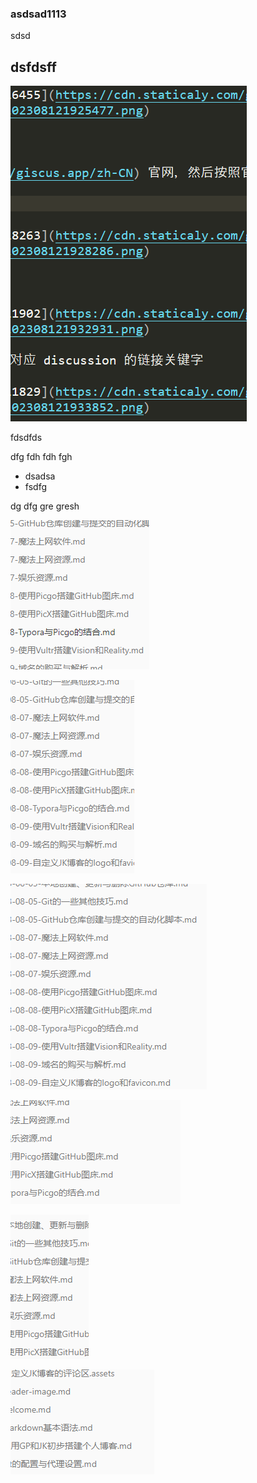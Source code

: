 ### asdsad1113
sdsd
## dsfdsff

![image-20230813000932062](./assets/image-20230813000932062.png)

fdsdfds

dfg
fdh
fdh
fgh
- dsadsa
- fsdfg

dg
dfg
gre
gresh



![image-20230813004203877](https://github.com/Meiting-Wang/pictures/raw/main/picgo/202308130042900.png)





![image-20230813004433755](https://github.com/Meiting-Wang/pictures/raw/main/picgo/202308130044778.png)





![image-20230813004715056](https://github.com/Meiting-Wang/pictures/raw/main/picgo/202308130047079.png)





![image-20230813004723610](https://github.com/Meiting-Wang/pictures/raw/main/picgo/202308130047635.png)

![image-20230813004814216](https://github.com/Meiting-Wang/pictures/raw/main/picgo/202308130048238.png)





![image-20230813004823799](https://github.com/Meiting-Wang/pictures/raw/main/picgo/202308130048818.png)
